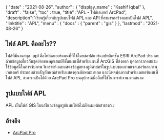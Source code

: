 {
  "date" : "2021-08-26",
  "author" : {
    "display_name" : "Kashif Iqbal"
},
  "draft" : "false",
  "toc" : true,
  "title" :"APL - ไฟล์เลเยอร์ ArcPad",
  "description":"เรียนรู้เกี่ยวกับรูปแบบไฟล์ APL และ API ที่สามารถสร้างและเปิดไฟล์ APL",
  "linktitle" : "APL",
  "menu" : {
    "docs" : {
      "parent" : "gis"
}
},
  "lastmod" : "2021-08-26"
}

## ไฟล์ APL คืออะไร??

ไฟล์ที่มีนามสกุล .apl คือไฟล์เลเยอร์แผนที่ที่ใช้โดยซอฟต์แวร์แอปพลิเคชัน ESRI ArcPad ประกอบด้วยข้อมูลเกี่ยวกับชุดย่อยของคุณสมบัติชั้นแผนที่สำหรับแผนที่ ArcGIS ที่ส่งออก บุคลากรภาคสนามใช้ข้อมูลนี้ในการจับภาพ วิเคราะห์ และแสดงข้อมูลทางภูมิศาสตร์ในรูปแบบของภาพแรสเตอร์และภาพเวกเตอร์ ประกอบด้วยสัญลักษณ์สำหรับแสดงคุณลักษณะ สเกล และนิพจน์ฉลากสำหรับเลเยอร์แผนที่ ไฟล์ APL สามารถเปิดได้ด้วย ArcPad Pro บนอุปกรณ์มือถือที่ใช้ในการทำงานภาคสนาม

## รูปแบบไฟล์ APL

APL เป็นไฟล์ GIS ไบนารีและข้อมูลรูปแบบไฟล์ไม่เปิดเผยต่อสาธารณะ


## อ้างอิง ##

* [ArcPad Pro](https://www.esri.com/content/dam/esrisites/sitecore-archive/Files/Pdfs/library/brochures/pdfs/arcpadbro.pdf)

